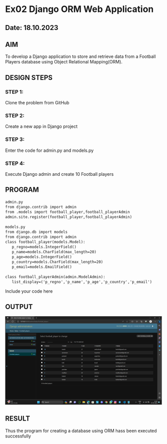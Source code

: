 # Ex02 Django ORM Web Application
## Date: 18.10.2023

## AIM
To develop a Django application to store and retrieve data from a Football Players database using Object Relational Mapping(ORM).

## DESIGN STEPS

### STEP 1:
Clone the problem from GitHub

### STEP 2:
Create a new app in Django project

### STEP 3:
Enter the code for admin.py and models.py

### STEP 4:
Execute Django admin and create 10 Football players

## PROGRAM
```
admin.py
from django.contrib import admin
from .models import football_player,football_playerAdmin
admin.site.register(football_player,football_playerAdmin)

models.py
from django.db import models
from django.contrib import admin
class football_player(models.Model):
   p_regno=models.IntegerField()
   p_name=models.CharField(max_length=20)
   p_age=models.IntegerField()
   p_country=models.CharField(max_length=20)
   p_email=models.EmailField()
   
class football_playerAdmin(admin.ModelAdmin):   
   list_display=('p_regno','p_name','p_age','p_country','p_email')

```
Include your code here

## OUTPUT
![Alt text](<Screenshot (16).png>)

## RESULT
Thus the program for creating a database using ORM hass been executed successfully
